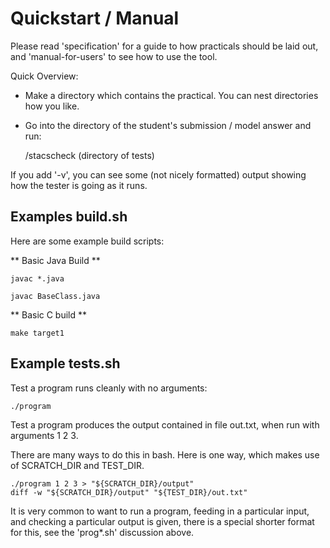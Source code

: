 Quickstart / Manual
===================

Please read 'specification' for a guide to how practicals should be laid out, and 'manual-for-users' to see how to use the tool.

Quick Overview:

* Make a directory which contains the practical. You can nest directories how you like.
* Go into the directory of the student's submission / model answer and run:

    <stacscheckdirectory>/stacscheck (directory of tests)

If you add '-v', you can see some (not nicely formatted) output showing how the tester is going as it runs.


Examples build.sh
-----------------

Here are some example build scripts:

** Basic Java Build **

```
javac *.java
```

```
javac BaseClass.java
```

** Basic C build **

```
make target1
```

Example tests.sh
---------------

Test a program runs cleanly with no arguments:

```
./program
```

Test a program produces the output contained in file out.txt, when run with arguments 1 2 3.

There are many ways to do this in bash. Here is one way, which makes use of SCRATCH_DIR and TEST_DIR.

```
./program 1 2 3 > "${SCRATCH_DIR}/output"
diff -w "${SCRATCH_DIR}/output" "${TEST_DIR}/out.txt"
```

It is very common to want to run a program, feeding in a particular input, and checking a particular output is given, there is a special shorter format for this, see the 'prog*.sh' discussion above.
